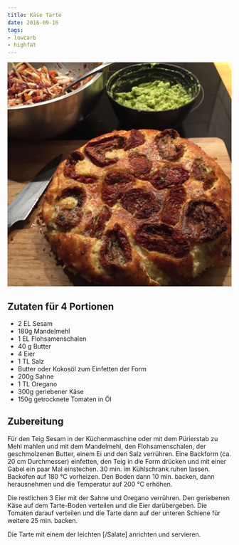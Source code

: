 ```yaml
---
title: Käse Tarte
date: 2016-09-16
tags:
- lowcarb
- highfat
---
```


![](/img/kaese-tarte.jpg)

## Zutaten für 4 Portionen
- 2 EL  Sesam
- 180g  Mandelmehl
- 1 EL  Flohsamenschalen
- 40 g  Butter
- 4     Eier
- 1 TL  Salz
- Butter oder Kokosöl zum Einfetten der Form
- 200g  Sahne
- 1 TL  Oregano
- 300g  geriebener Käse
- 150g  getrocknete Tomaten in Öl

## Zubereitung

Für den Teig Sesam in der Küchenmaschine oder mit dem Pürierstab zu Mehl mahlen und mit dem Mandelmehl, den Flohsamenschalen, der geschmolzenen Butter, einem Ei und den Salz verrühren. Eine Backform (ca. 20 cm Durchmesser) einfetten, den Teig in die Form drücken und mit einer Gabel ein paar Mal einstechen. 30 min. im Kühlschrank ruhen lassen. Backofen auf 180 ℃ vorheizen.
Den Boden dann 10 min. backen, dann herausnehmen und die Temperatur auf 200 ℃ erhöhen.

Die restlichen 3 Eier mit der Sahne und Oregano verrühren. Den geriebenen Käse auf dem Tarte-Boden verteilen und die Eier darübergeben. Die Tomaten darauf verteilen und die Tarte dann auf der unteren Schiene für weitere 25 min. backen.

Die Tarte mit einem der leichten [/Salate] anrichten und servieren.

